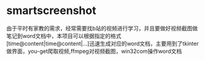 # smartscreenshot
由于平时有家教的需求，经常需要找b站的视频进行学习，并且要做好视频截图做笔记到word文档中，本项目可以根据指定的格式[time@content|time@content|...]迅速生成对应的word文档，主要用到了tkinter做界面，you-get爬取视频,ffmpeg对视频截图，win32com操作word文档
